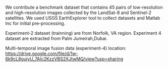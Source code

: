 We contribute a benchmark dataset that contains 45 pairs of low-resolution and high-resolution images collected by the LandSat-8 and Sentinel-2 satellites. We used USGS EarthExplorer tool to collect datasets and Matlab Inc for initial pre-processing. 

Experiment-2 dataset (trainning) are from Norfolk, VA region. Experiment 4 dataset are extracted from Palm Jumeirah,Dubai. 

Multi-temporal image fusion data (experiment-4) location: 
https://drive.google.com/file/d/1w-6k9cL8gujyU_7AIc2KzzVBS2XJtwMQ/view?usp=sharing
